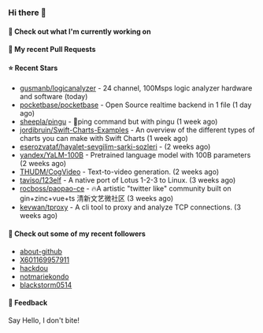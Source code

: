 ### Hi there 👋

#### 👷 Check out what I'm currently working on

#### 🔨 My recent Pull Requests


#### ⭐ Recent Stars

- [gusmanb/logicanalyzer](https://github.com/gusmanb/logicanalyzer) - 24 channel, 100Msps logic analyzer hardware and software (today)
- [pocketbase/pocketbase](https://github.com/pocketbase/pocketbase) - Open Source realtime backend in 1 file (1 day ago)
- [sheepla/pingu](https://github.com/sheepla/pingu) - 🐧ping command but with pingu (1 week ago)
- [jordibruin/Swift-Charts-Examples](https://github.com/jordibruin/Swift-Charts-Examples) - An overview of the different types of charts you can make with Swift Charts (1 week ago)
- [eserozvataf/hayalet-sevgilim-sarki-sozleri](https://github.com/eserozvataf/hayalet-sevgilim-sarki-sozleri) -  (2 weeks ago)
- [yandex/YaLM-100B](https://github.com/yandex/YaLM-100B) - Pretrained language model with 100B parameters (2 weeks ago)
- [THUDM/CogVideo](https://github.com/THUDM/CogVideo) - Text-to-video generation.  (2 weeks ago)
- [taviso/123elf](https://github.com/taviso/123elf) - A native port of Lotus 1-2-3 to Linux. (3 weeks ago)
- [rocboss/paopao-ce](https://github.com/rocboss/paopao-ce) - 🔥A artistic &#34;twitter like&#34; community built on gin&#43;zinc&#43;vue&#43;ts 清新文艺微社区 (3 weeks ago)
- [kevwan/tproxy](https://github.com/kevwan/tproxy) - A cli tool to proxy and analyze TCP connections. (3 weeks ago)

#### 👯 Check out some of my recent followers

- [about-github](https://github.com/about-github)
- [X601169957911](https://github.com/X601169957911)
- [hackdou](https://github.com/hackdou)
- [notmariekondo](https://github.com/notmariekondo)
- [blackstorm0514](https://github.com/blackstorm0514)

#### 💬 Feedback

Say Hello, I don't bite!